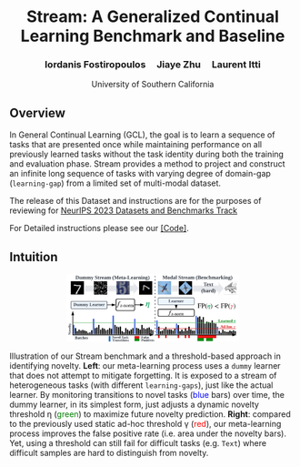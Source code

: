 
<h1 style="text-align:center"> Stream: A Generalized Continual Learning Benchmark and Baseline </h1>

<h3 style="text-align:center"> Iordanis Fostiropoulos &nbsp;&nbsp;&nbsp; Jiaye Zhu &nbsp;&nbsp;&nbsp; Laurent Itti</h3>
<p style="text-align:center"> University of Southern California</p>

<p style="text-align:center">
<!-- <a href="">[arXiv]</a>
&nbsp;&nbsp;&nbsp;
<a href="https://github.com/fostiropoulos/stream">[Code]</a>
&nbsp;&nbsp;&nbsp;
<a href="https://github.com/fostiropoulos/stream">[Data]</a> -->
</p>


## Overview


In  General Continual Learning (GCL), the goal is to learn a sequence of tasks that are presented once while maintaining performance on all previously learned tasks without the task identity during both the training and evaluation phase. Stream provides a method to project and construct an infinite long sequence of tasks with varying degree of domain-gap (`learning-gap`) from a limited set of multi-modal dataset.

The release of this Dataset and instructions are for the purposes of reviewing for [NeurIPS 2023 Datasets and Benchmarks Track](https://nips.cc/Conferences/2023/CallForDatasetsBenchmarks)

For Detailed instructions please see our <a href="https://github.com/fostiropoulos/surprise-stream">[Code]</a>.


## Intuition

<p style="text-align:center">
<img src="stream.png" alt="drawing" width="60%"/>
</p>

Illustration of our Stream benchmark and a threshold-based approach in identifying novelty. **Left**: our meta-learning process uses a `dummy` learner that does not attempt to mitigate
forgetting. It is exposed to a stream of heterogeneous tasks (with different `learning-gaps`), just
like the actual learner. By monitoring transitions to novel tasks (<span style="color:blue">blue</span> bars) over time, the dummy
learner, in its simplest form, just adjusts a dynamic novelty threshold η (<span style="color:green">green</span>) to maximize future
novelty prediction. **Right**: compared to the previously used static ad-hoc threshold γ (<span style="color:red">red</span>), our
meta-learning process improves the false positive rate (i.e. area under the novelty bars). Yet, using a
threshold can still fail for difficult tasks (e.g. `Text`) where difficult samples are hard to distinguish
from novelty.